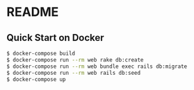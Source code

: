 # README

## Quick Start on Docker
```bash
$ docker-compose build
$ docker-compose run --rm web rake db:create
$ docker-compose run --rm web bundle exec rails db:migrate
$ docker-compose run --rm web rails db:seed
$ docker-compose up
```
